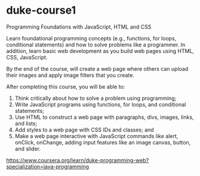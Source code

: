 # duke-course1

Programming Foundations with JavaScript, HTML and CSS

Learn foundational programming concepts (e.g., functions, for loops, conditional statements) and how to solve problems like a programmer. 
In addition, learn basic web development as you build web pages using HTML, CSS, JavaScript. 

By the end of the course, will create a web page where others can upload their images and apply image filters that you create.  

After completing this course, you will be able to: 
1. Think critically about how to solve a problem using programming; 
2. Write JavaScript programs using functions, for loops, and conditional statements; 
3. Use HTML to construct a web page with paragraphs, divs, images, links, and lists; 
4. Add styles to a web page with CSS IDs and classes; and 
5. Make a web page interactive with JavaScript commands like alert, onClick, onChange, adding input features like an image canvas, button, and slider.

https://www.coursera.org/learn/duke-programming-web?specialization=java-programming
